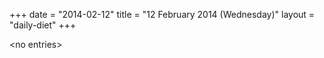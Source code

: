 +++
date = "2014-02-12"
title = "12 February 2014 (Wednesday)"
layout = "daily-diet"
+++

<p>&lt;no entries&gt;</p>